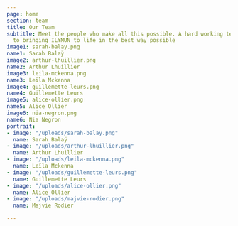 ```yaml
---
page: home
section: team
title: Our Team
subtitle: Meet the people who make all this possible. A hard working team dedicated
  to bringing ILYMUN to life in the best way possible
image1: sarah-balay.png
name1: Sarah Balaÿ
image2: arthur-lhuillier.png
name2: Arthur Lhuillier 
image3: leila-mckenna.png
name3: Leïla Mckenna
image4: guillemette-leurs.png
name4: Guillemette Leurs 
image5: alice-ollier.png
name5: Alice Ollier 
image6: nia-negron.png
name6: Nia Negron
portrait:
- image: "/uploads/sarah-balay.png"
  name: Sarah Balaÿ
- image: "/uploads/arthur-lhuillier.png"
  name: Arthur Lhuillier 
- image: "/uploads/leila-mckenna.png"
  name: Leïla Mckenna
- image: "/uploads/guillemette-leurs.png"
  name: Guillemette Leurs 
- image: "/uploads/alice-ollier.png"
  name: Alice Ollier 
- image: "/uploads/majvie-rodier.png"
  name: Majvie Rodier

---
```

